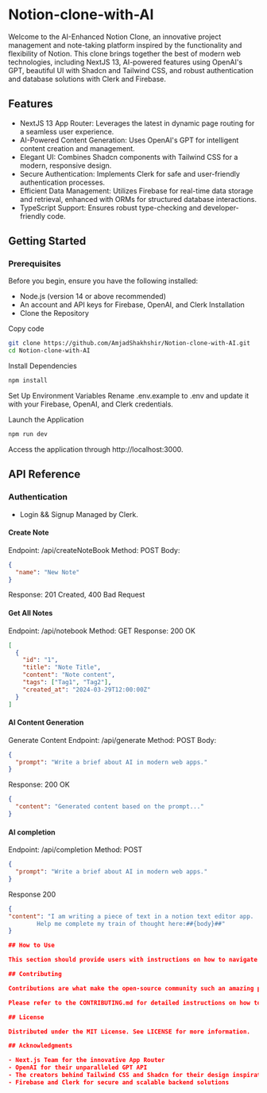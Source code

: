 # Notion-clone-with-AI

Welcome to the AI-Enhanced Notion Clone, an innovative project management and note-taking platform inspired by the functionality and flexibility of Notion. This clone brings together the best of modern web technologies, including NextJS 13, AI-powered features using OpenAI's GPT, beautiful UI with Shadcn and Tailwind CSS, and robust authentication and database solutions with Clerk and Firebase.

## Features

- NextJS 13 App Router: Leverages the latest in dynamic page routing for a seamless user experience.
- AI-Powered Content Generation: Uses OpenAI's GPT for intelligent content creation and management.
- Elegant UI: Combines Shadcn components with Tailwind CSS for a modern, responsive design.
- Secure Authentication: Implements Clerk for safe and user-friendly authentication processes.
- Efficient Data Management: Utilizes Firebase for real-time data storage and retrieval, enhanced with ORMs for structured database interactions.
- TypeScript Support: Ensures robust type-checking and developer-friendly code.

## Getting Started

### Prerequisites

Before you begin, ensure you have the following installed:

- Node.js (version 14 or above recommended)
- An account and API keys for Firebase, OpenAI, and Clerk
  Installation
- Clone the Repository

Copy code

```sh
git clone https://github.com/AmjadShakhshir/Notion-clone-with-AI.git
cd Notion-clone-with-AI
```

Install Dependencies

```sh
npm install
```

Set Up Environment Variables
Rename .env.example to .env and update it with your Firebase, OpenAI, and Clerk credentials.

Launch the Application

```sh
npm run dev
```

Access the application through http://localhost:3000.

## API Reference

### Authentication

- Login && Signup
  Managed by Clerk.

#### Create Note

Endpoint: /api/createNoteBook
Method: POST
Body:

```json
{
  "name": "New Note"
}
```

Response: 201 Created, 400 Bad Request

#### Get All Notes

Endpoint: /api/notebook
Method: GET
Response: 200 OK

```json
[
  {
    "id": "1",
    "title": "Note Title",
    "content": "Note content",
    "tags": ["Tag1", "Tag2"],
    "created_at": "2024-03-29T12:00:00Z"
  }
]
```

#### AI Content Generation

Generate Content
Endpoint: /api/generate
Method: POST
Body:

```json
{
  "prompt": "Write a brief about AI in modern web apps."
}
```

Response: 200 OK

```json
{
  "content": "Generated content based on the prompt..."
}
```

#### AI completion

Endpoint: /api/completion
Method: POST

```json
{
  "prompt": "Write a brief about AI in modern web apps."
}
```

Response 200

```json
{
"content": "I am writing a piece of text in a notion text editor app.
        Help me complete my train of thought here:##{body}##"
}

## How to Use

This section should provide users with instructions on how to navigate and use the application, including creating and managing content, personalizing their workspace, and any other key features.

## Contributing

Contributions are what make the open-source community such an amazing place to learn, inspire, and create. Any contributions you make are greatly appreciated.

Please refer to the CONTRIBUTING.md for detailed instructions on how to propose changes or improvements.

## License

Distributed under the MIT License. See LICENSE for more information.

## Acknowledgments

- Next.js Team for the innovative App Router
- OpenAI for their unparalleled GPT API
- The creators behind Tailwind CSS and Shadcn for their design inspiration
- Firebase and Clerk for secure and scalable backend solutions
```
